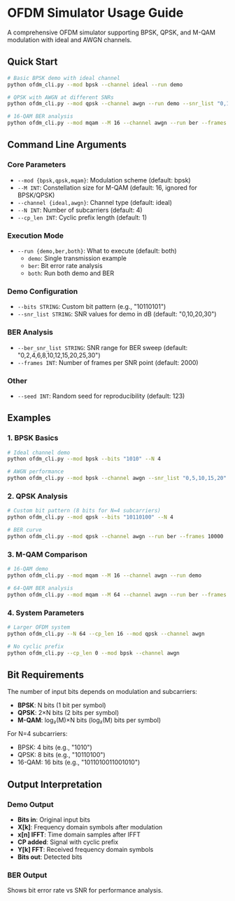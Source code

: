 # OFDM Simulator Usage Guide

A comprehensive OFDM simulator supporting BPSK, QPSK, and M-QAM modulation with ideal and AWGN channels.

## Quick Start

```bash
# Basic BPSK demo with ideal channel
python ofdm_cli.py --mod bpsk --channel ideal --run demo

# QPSK with AWGN at different SNRs
python ofdm_cli.py --mod qpsk --channel awgn --run demo --snr_list "0,10,20"

# 16-QAM BER analysis
python ofdm_cli.py --mod mqam --M 16 --channel awgn --run ber --frames 5000
```

## Command Line Arguments

### Core Parameters
- `--mod {bpsk,qpsk,mqam}`: Modulation scheme (default: bpsk)
- `--M INT`: Constellation size for M-QAM (default: 16, ignored for BPSK/QPSK)
- `--channel {ideal,awgn}`: Channel type (default: ideal)
- `--N INT`: Number of subcarriers (default: 4)
- `--cp_len INT`: Cyclic prefix length (default: 1)

### Execution Mode
- `--run {demo,ber,both}`: What to execute (default: both)
  - `demo`: Single transmission example
  - `ber`: Bit error rate analysis
  - `both`: Run both demo and BER

### Demo Configuration
- `--bits STRING`: Custom bit pattern (e.g., "10110101")
- `--snr_list STRING`: SNR values for demo in dB (default: "0,10,20,30")

### BER Analysis
- `--ber_snr_list STRING`: SNR range for BER sweep (default: "0,2,4,6,8,10,12,15,20,25,30")
- `--frames INT`: Number of frames per SNR point (default: 2000)

### Other
- `--seed INT`: Random seed for reproducibility (default: 123)

## Examples

### 1. BPSK Basics
```bash
# Ideal channel demo
python ofdm_cli.py --mod bpsk --bits "1010" --N 4

# AWGN performance
python ofdm_cli.py --mod bpsk --channel awgn --snr_list "0,5,10,15,20"
```

### 2. QPSK Analysis
```bash
# Custom bit pattern (8 bits for N=4 subcarriers)
python ofdm_cli.py --mod qpsk --bits "10110100" --N 4

# BER curve
python ofdm_cli.py --mod qpsk --channel awgn --run ber --frames 10000
```

### 3. M-QAM Comparison
```bash
# 16-QAM demo
python ofdm_cli.py --mod mqam --M 16 --channel awgn --run demo

# 64-QAM BER analysis
python ofdm_cli.py --mod mqam --M 64 --channel awgn --run ber --frames 5000
```

### 4. System Parameters
```bash
# Larger OFDM system
python ofdm_cli.py --N 64 --cp_len 16 --mod qpsk --channel awgn

# No cyclic prefix
python ofdm_cli.py --cp_len 0 --mod bpsk --channel awgn
```

## Bit Requirements

The number of input bits depends on modulation and subcarriers:
- **BPSK**: N bits (1 bit per symbol)
- **QPSK**: 2×N bits (2 bits per symbol)  
- **M-QAM**: log₂(M)×N bits (log₂(M) bits per symbol)

For N=4 subcarriers:
- BPSK: 4 bits (e.g., "1010")
- QPSK: 8 bits (e.g., "10110100")
- 16-QAM: 16 bits (e.g., "1011010011001010")

## Output Interpretation

### Demo Output
- **Bits in**: Original input bits
- **X[k]**: Frequency domain symbols after modulation
- **x[n] IFFT**: Time domain samples after IFFT
- **CP added**: Signal with cyclic prefix
- **Y[k] FFT**: Received frequency domain symbols
- **Bits out**: Detected bits

### BER Output
Shows bit error rate vs SNR for performance analysis.